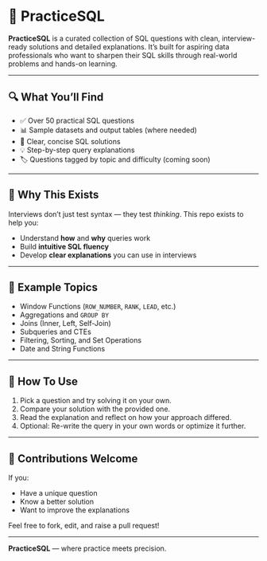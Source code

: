 # 📘 PracticeSQL

**PracticeSQL** is a curated collection of SQL questions with clean, interview-ready solutions and detailed explanations. It’s built for aspiring data professionals who want to sharpen their SQL skills through real-world problems and hands-on learning.

---

## 🔍 What You’ll Find

- ✅ Over 50 practical SQL questions
- 📊 Sample datasets and output tables (where needed)
- 🧠 Clear, concise SQL solutions
- 💡 Step-by-step query explanations
- 🏷️ Questions tagged by topic and difficulty (coming soon)

---

## 🧠 Why This Exists

Interviews don’t just test syntax — they test *thinking*. This repo exists to help you:
- Understand **how** and **why** queries work
- Build **intuitive SQL fluency**
- Develop **clear explanations** you can use in interviews

---

## 💬 Example Topics

- Window Functions (`ROW_NUMBER`, `RANK`, `LEAD`, etc.)
- Aggregations and `GROUP BY`
- Joins (Inner, Left, Self-Join)
- Subqueries and CTEs
- Filtering, Sorting, and Set Operations
- Date and String Functions

---

## 🚀 How To Use

1. Pick a question and try solving it on your own.
2. Compare your solution with the provided one.
3. Read the explanation and reflect on how your approach differed.
4. Optional: Re-write the query in your own words or optimize it further.

---

## 🤝 Contributions Welcome

If you:
- Have a unique question
- Know a better solution
- Want to improve the explanations

Feel free to fork, edit, and raise a pull request!

---

**PracticeSQL** — where practice meets precision.
